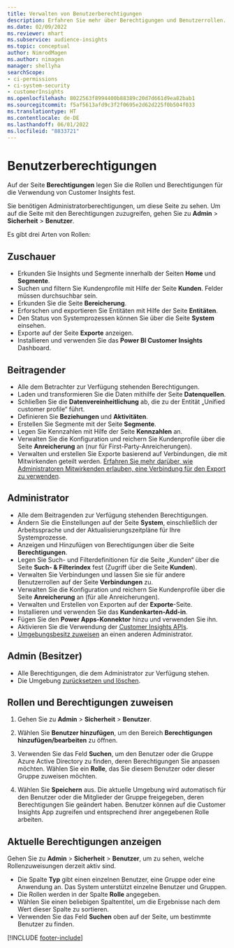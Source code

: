 ```yaml
---
title: Verwalten von Benutzerberechtigungen
description: Erfahren Sie mehr über Berechtigungen und Benutzerrollen.
ms.date: 02/09/2022
ms.reviewer: mhart
ms.subservice: audience-insights
ms.topic: conceptual
author: NimrodMagen
ms.author: nimagen
manager: shellyha
searchScope:
- ci-permissions
- ci-system-security
- customerInsights
ms.openlocfilehash: 8022563f8994400b88389c20d7d661d9ea82bab1
ms.sourcegitcommit: f5af5613afd9c3f2f0695e2d62d225f0b504f033
ms.translationtype: HT
ms.contentlocale: de-DE
ms.lasthandoff: 06/01/2022
ms.locfileid: "8833721"
---
```

# <a name="user-permissions"></a>Benutzerberechtigungen

Auf der Seite **Berechtigungen** legen Sie die Rollen und Berechtigungen für die Verwendung von Customer Insights fest.

Sie benötigen Administratorberechtigungen, um diese Seite zu sehen. Um auf die Seite mit den Berechtigungen zuzugreifen, gehen Sie zu **Admin** > **Sicherheit** > **Benutzer**.

Es gibt drei Arten von Rollen:

## <a name="viewer"></a>Zuschauer

- Erkunden Sie Insights und Segmente innerhalb der Seiten **Home** und **Segmente**.
- Suchen und filtern Sie Kundenprofile mit Hilfe der Seite **Kunden**. Felder müssen durchsuchbar sein.
- Erkunden Sie die Seite **Bereicherung**.
- Erforschen und exportieren Sie Entitäten mit Hilfe der Seite **Entitäten**.
- Den Status von Systemprozessen können Sie über die Seite **System** einsehen.
- Exporte auf der Seite **Exporte** anzeigen.
- Installieren und verwenden Sie das **Power BI Customer Insights** Dashboard.

## <a name="contributor"></a>Beitragender

- Alle dem Betrachter zur Verfügung stehenden Berechtigungen.
- Laden und transformieren Sie die Daten mithilfe der Seite **Datenquellen**.
- Schließen Sie die **Datenvereinheitlichung** ab, die zu der Entität „Unified customer profile“ führt.
- Definieren Sie **Beziehungen** und **Aktivitäten**.
- Erstellen Sie Segmente mit der Seite **Segmente**.
- Legen Sie Kennzahlen mit Hilfe der Seite **Kennzahlen** an.
- Verwalten Sie die Konfiguration und reichern Sie Kundenprofile über die Seite **Anreicherung** an (nur für First-Party-Anreicherungen).
- Verwalten und erstellen Sie Exporte basierend auf Verbindungen, die mit Mitwirkenden geteilt werden. [Erfahren Sie mehr darüber, wie Administratoren Mitwirkenden erlauben, eine Verbindung für den Export zu verwenden](connections.md#allow-contributors-to-use-a-connection-for-exports).

## <a name="admin"></a>Administrator

- Alle dem Beitragenden zur Verfügung stehenden Berechtigungen.
- Ändern Sie die Einstellungen auf der Seite **System**, einschließlich der Arbeitssprache und der Aktualisierungszeitpläne für Ihre Systemprozesse.
- Anzeigen und Hinzufügen von Berechtigungen über die Seite **Berechtigungen**.
- Legen Sie Such- und Filterdefinitionen für die Seite „Kunden“ über die Seite **Such- & Filterindex** fest (Zugriff über die Seite **Kunden**).
- Verwalten Sie Verbindungen und lassen Sie sie für andere Benutzerrollen auf der Seite **Verbindungen** zu.
- Verwalten Sie die Konfiguration und reichern Sie Kundenprofile über die Seite **Anreicherung** an (für alle Anreicherungen).
- Verwalten und Erstellen von Exporten auf der **Exporte**-Seite.
- Installieren und verwenden Sie das **Kundenkarten-Add-in**.
- Fügen Sie den **Power Apps-Konnektor** hinzu und verwenden Sie ihn.
- Aktivieren Sie die Verwendung der [Customer Insights APIs](apis.md).
- [Umgebungsbesitz zuweisen](manage-environments.md#change-the-owner-of-an-environment) an einen anderen Administrator.

## <a name="admin-owner"></a>Admin (Besitzer)

- Alle Berechtigungen, die dem Administrator zur Verfügung stehen.
- Die Umgebung [zurücksetzen und löschen](manage-environments.md#reset-an-existing-environment-preview).

## <a name="assign-roles-and-permissions"></a>Rollen und Berechtigungen zuweisen

1. Gehen Sie zu **Admin** > **Sicherheit** > **Benutzer**.

1. Wählen Sie **Benutzer hinzufügen**, um den Bereich **Berechtigungen hinzufügen/bearbeiten** zu öffnen.

1. Verwenden Sie das Feld **Suchen**, um den Benutzer oder die Gruppe Azure Active Directory zu finden, deren Berechtigungen Sie anpassen möchten. Wählen Sie ein **Rolle**, das Sie diesem Benutzer oder dieser Gruppe zuweisen möchten.

1. Wählen Sie **Speichern** aus. Die aktuelle Umgebung wird automatisch für den Benutzer oder die Mitglieder der Gruppe freigegeben, deren Berechtigungen Sie geändert haben. Benutzer können auf die Customer Insights App zugreifen und entsprechend ihrer angegebenen Rolle arbeiten.

## <a name="view-current-permissions"></a>Aktuelle Berechtigungen anzeigen

Gehen Sie zu **Admin** > **Sicherheit** > **Benutzer**, um zu sehen, welche Rollenzuweisungen derzeit aktiv sind.

- Die Spalte **Typ** gibt einen einzelnen Benutzer, eine Gruppe oder eine Anwendung an. Das System unterstützt einzelne Benutzer und Gruppen.
- Die Rollen werden in der Spalte **Rolle** angegeben.
- Wählen Sie einen beliebigen Spaltentitel, um die Ergebnisse nach dem Wert dieser Spalte zu sortieren.
- Verwenden Sie das Feld **Suchen** oben auf der Seite, um bestimmte Benutzer zu finden.


[!INCLUDE [footer-include](includes/footer-banner.md)]
